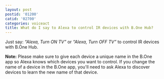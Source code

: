 ```yaml
---
layout: post
postid: '01200'
catid: '02700'
categories: voiceact
title: What do I say to Alexa to control IR devices with B.One Hub?
---
```


Just say: *“Alexa, Turn ON TV”* or *“Alexa, Turn OFF TV”* to control IR devices with B.One Hub. 

**Note:** Please make sure to give each device a unique name in the B.One app so Alexa knows which devices you want to control. If you change the name of a device in the B.One app, you'll need to ask Alexa to discover devices to learn the new name of that device.